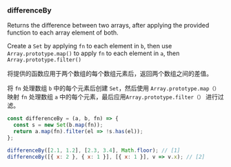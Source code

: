 ### differenceBy

Returns the difference between two arrays, after applying the provided function to each array element of both.

Create a `Set` by applying `fn` to each element in `b`, then use `Array.prototype.map()` to apply `fn` to each element in `a`, then `Array.prototype.filter()`

将提供的函数应用于两个数组的每个数组元素后，返回两个数组之间的差值。

将 `fn` 处理数组 `b` 中的每个元素后创建 `Set`，然后使用 `Array.prototype.map（）` 映射 `fn` 处理数组 `a` 中的每个元素，最后应用`Array.prototype.filter（）` 进行过滤。

```js
const differenceBy = (a, b, fn) => {
  const s = new Set(b.map(fn));
  return a.map(fn).filter(el => !s.has(el));
};
```

```js
differenceBy([2.1, 1.2], [2.3, 3.4], Math.floor); // [1]
differenceBy([{ x: 2 }, { x: 1 }], [{ x: 1 }], v => v.x); // [2]
```
